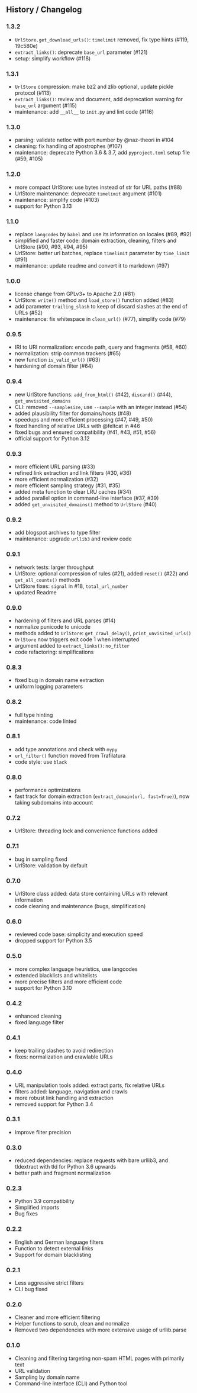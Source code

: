 ## History / Changelog


### 1.3.2

- `UrlStore.get_download_urls()`: `timelimit` removed, fix type hints (#119, 19c580e)
- `extract_links()`: deprecate `base_url` parameter (#121)
- setup: simplify workflow (#118)


### 1.3.1

- `UrlStore` compression: make bz2 and zlib optional, update pickle protocol (#113)
- `extract_links()`: review and document, add deprecation warning for `base_url` argument (#115)
- maintenance: add `__all__` to `init.py` and lint code (#116)


### 1.3.0

- parsing: validate netloc with port number by @naz-theori in #104
- cleaning: fix handling of apostrophes (#107)
- maintenance: deprecate Python 3.6 & 3.7, add `pyproject.toml` setup file (#59, #105)


### 1.2.0

- more compact UrlStore: use bytes instead of str for URL paths (#88)
- UrlStore maintenance: deprecate `timelimit` argument (#101)
- maintenance: simplify code (#103)
- support for Python 3.13


### 1.1.0

- replace `langcodes` by `babel` and use its information on locales (#89, #92)
- simplified and faster code: domain extraction, cleaning, filters and UrlStore (#90, #93, #94, #95)
- UrlStore: better url batches, replace `timelimit` parameter by `time_limit` (#91)
- maintenance: update readme and convert it to markdown (#97)


### 1.0.0

- license change from GPLv3+ to Apache 2.0 (#81)
- UrlStore: `write()` method and `load_store()` function added (#83)
- add parameter `trailing_slash` to keep of discard slashes at the end of URLs (#52)
- maintenance: fix whitespace in `clean_url()` (#77), simplify code (#79)


### 0.9.5

- IRI to URI normalization: encode path, query and fragments (#58, #60)
- normalization: strip common trackers (#65)
- new function `is_valid_url()` (#63)
- hardening of domain filter (#64)


### 0.9.4

- new UrlStore functions: `add_from_html()` (#42), `discard()` (#44), `get_unvisited_domains`
- CLI: removed `--samplesize`, use `--sample` with an integer instead (#54)
- added plausibility filter for domains/hosts (#48)
- speedups and more efficient processing (#47, #49, #50)
- fixed handling of relative URLs with @feltcat in #46
- fixed bugs and ensured compatibility (#41, #43, #51, #56)
- official support for Python 3.12


### 0.9.3

- more efficient URL parsing (#33)
- refined link extraction and link filters (#30, #36)
- more efficient normalization (#32)
- more efficient sampling strategy (#31, #35)
- added meta function to clear LRU caches (#34)
- added parallel option in command-line interface (#37, #39)
- added ``get_unvisited_domains()`` method to ``UrlStore`` (#40)


### 0.9.2

- add blogspot archives to type filter
- maintenance: upgrade ``urllib3`` and review code


### 0.9.1

- network tests: larger throughput
- UrlStore: optional compression of rules (#21), added `reset()` (#22) and `get_all_counts()` methods
- UrlStore fixes: `signal` in #18, `total_url_number`
- updated Readme


### 0.9.0

- hardening of filters and URL parses (#14)
- normalize punicode to unicode
- methods added to `UrlStore`: `get_crawl_delay()`, `print_unvisited_urls()`
- `UrlStore` now triggers exit code 1 when interrupted
- argument added to `extract_links()`: `no_filter`
- code refactoring: simplifications


### 0.8.3

- fixed bug in domain name extraction
- uniform logging parameters


### 0.8.2

- full type hinting
- maintenance: code linted


### 0.8.1

- add type annotations and check with `mypy`
- `url_filter()` function moved from Trafilatura
- code style: use `black`


### 0.8.0

- performance optimizations
- fast track for domain extraction (`extract_domain(url, fast=True)`), now taking subdomains into account


### 0.7.2

- UrlStore: threading lock and convenience functions added


### 0.7.1

- bug in sampling fixed
- UrlStore: validation by default


### 0.7.0

- UrlStore class added: data store containing URLs with relevant information
- code cleaning and maintenance (bugs, simplification)


### 0.6.0

- reviewed code base: simplicity and execution speed
- dropped support for Python 3.5


### 0.5.0

- more complex language heuristics, use langcodes
- extended blacklists and whitelists
- more precise filters and more efficient code
- support for Python 3.10


### 0.4.2

- enhanced cleaning
- fixed language filter


### 0.4.1

- keep trailing slashes to avoid redirection
- fixes: normalization and crawlable URLs


### 0.4.0

- URL manipulation tools added: extract parts, fix relative URLs
- filters added: language, navigation and crawls
- more robust link handling and extraction
- removed support for Python 3.4


### 0.3.1

- improve filter precision


### 0.3.0

- reduced dependencies: replace requests with bare urllib3, and tldextract with tld for Python 3.6 upwards
- better path and fragment normalization


### 0.2.3

- Python 3.9 compatibility
- Simplified imports
- Bug fixes


### 0.2.2

- English and German language filters
- Function to detect external links
- Support for domain blacklisting 


### 0.2.1

- Less aggressive strict filters
- CLI bug fixed


### 0.2.0

- Cleaner and more efficient filtering
- Helper functions to scrub, clean and normalize
- Removed two dependencies with more extensive usage of urllib.parse


### 0.1.0

- Cleaning and filtering targeting non-spam HTML pages with primarily text
- URL validation
- Sampling by domain name
- Command-line interface (CLI) and Python tool
